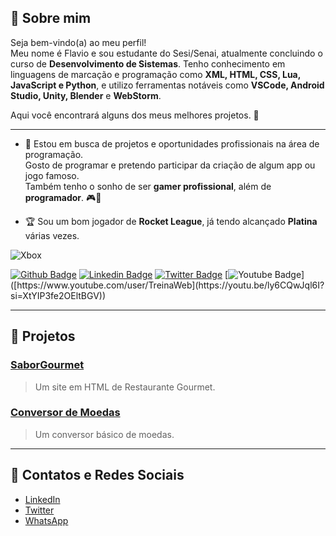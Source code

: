
## 👋 Sobre mim

Seja bem-vindo(a) ao meu perfil!  
Meu nome é Flavio e sou estudante do Sesi/Senai, atualmente concluindo o curso de **Desenvolvimento de Sistemas**. Tenho conhecimento em linguagens de marcação e programação como **XML, HTML, CSS, Lua, JavaScript e Python**, e utilizo ferramentas notáveis como **VSCode, Android Studio, Unity, Blender** e **WebStorm**.

Aqui você encontrará alguns dos meus melhores projetos. 🚀

---

- 🌱 Estou em busca de projetos e oportunidades profissionais na área de programação.  
  Gosto de programar e pretendo participar da criação de algum app ou jogo famoso.  
  Também tenho o sonho de ser **gamer profissional**, além de **programador**. 🎮📂

- 🏆 Sou um bom jogador de **Rocket League**, já tendo alcançado **Platina** várias vezes.

![Xbox](https://img.shields.io/badge/xbox-%23107C10.svg?style=for-the-badge&logo=xbox&logoColor=white)

[![Github Badge](https://img.shields.io/badge/-Github-000?style=flat-square&logo=Github&logoColor=white&link=https://github.com/fagnerpsantos)](https://github.com/fagnerpsantos)
[![Linkedin Badge](https://img.shields.io/badge/-LinkedIn-blue?style=flat-square&logo=Linkedin&logoColor=white&link=https://www.linkedin.com/in/fagnerpsantos/)](https://www.linkedin.com/in/fagnerpsantos/)
[![Twitter Badge](https://img.shields.io/badge/-Twitter-1ca0f1?style=flat-square&labelColor=1ca0f1&logo=twitter&logoColor=white&link=https://twitter.com/fagnerpsantos)](https://twitter.com/fagnerpsantos)
[![Youtube Badge](https://img.shields.io/badge/-YouTube-ff0000?style=flat-square&labelColor=ff0000&logo=youtube&logoColor=white&link=[https://www.youtube.com/user/TreinaWeb](https://youtu.be/ly6CQwJql6I?si=XtYIP3fe2OEltBGV))]([https://www.youtube.com/user/TreinaWeb](https://youtu.be/ly6CQwJql6I?si=XtYIP3fe2OEltBGV))

---

## 📂 Projetos

### [SaborGourmet](https://github.com/SenaiAlunoDEV32/saborgourmet)  
> Um site em HTML de Restaurante Gourmet.

### [Conversor de Moedas](https://github.com/SenaiAlunoDEV32/Conversordemoedas)  
> Um conversor básico de moedas.

---

## 📱 Contatos e Redes Sociais

- [LinkedIn](https://www.linkedin.com/in/linx-linx-a3429734b)
- [Twitter](https://twitter.com/elonmusk)
- [WhatsApp](https://wa.me/5518997553828)
